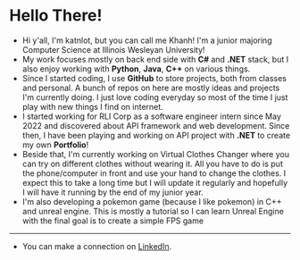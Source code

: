 # Hello There! 
- Hi y'all, I'm katnlot, but you can call me Khanh! I'm a junior majoring Computer Science at Illinois Wesleyan University!
- My work focuses mostly on back end side with <b>C#</b> and <b>.NET</b> stack, but I also enjoy working with <b>Python</b>, <b>Java</b>, <b>C++</b> on various things. 
- Since I started coding, I use <b>GitHub</b> to store projects, both from classes and personal. A bunch of repos on here are mostly ideas and projects I'm currently doing. I just love coding everyday so most of the time I just play with new things I find on internet.
- I started working for RLI Corp as a software engineer intern since May 2022 and discovered about API framework and web development. Since then, I have been playing and working on API project with <b>.NET</b> to create my own <b>Portfolio</b>!
- Beside that, I'm currently working on Virtual Clothes Changer where you can try on different clothes without wearing it. All you have to do is put the phone/computer in front and use your hand to change the clothes. I expect this to take a long time but I will update it regularly and hopefully I will have it running by the end of my junior year. 
- I'm also developing a pokemon game (because I like pokemon) in C++ and unreal engine. This is mostly a tutorial so  I can learn Unreal Engine with the final goal is to create a simple FPS game

--- 
- You can make a connection on <a href="https://www.linkedin.com/in/an-khanh-tran/" target="_blank">LinkedIn</a>. 
